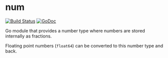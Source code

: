 # num

[![Build Status](https://travis-ci.org/xyproto/gofractions.svg?branch=master)](https://travis-ci.org/xyproto/gofractions) [![GoDoc](https://godoc.org/github.com/xyproto/gofractions?status.svg)](http://godoc.org/github.com/xyproto/gofractions)

Go module that provides a number type where numbers are stored internally as fractions.

Floating point numbers (`float64`) can be converted to this number type and back.
